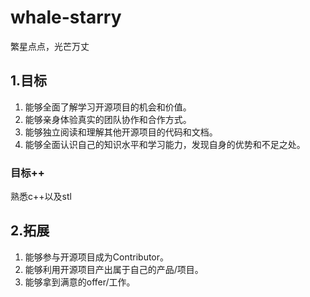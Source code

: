 # whale-starry
繁星点点，光芒万丈

## 1.目标

1. 能够全面了解学习开源项目的机会和价值。
2. 能够亲身体验真实的团队协作和合作方式。
3. 能够独立阅读和理解其他开源项目的代码和文档。
4. 能够全面认识自己的知识水平和学习能力，发现自身的优势和不足之处。

### 目标++
熟悉c++以及stl

## 2.拓展
1. 能够参与开源项目成为Contributor。
2. 能够利用开源项目产出属于自己的产品/项目。
3. 能够拿到满意的offer/工作。
